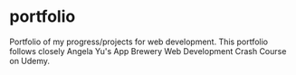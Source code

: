 # portfolio
Portfolio of my progress/projects for web development. This portfolio follows closely Angela Yu's App Brewery Web Development Crash Course on Udemy.
